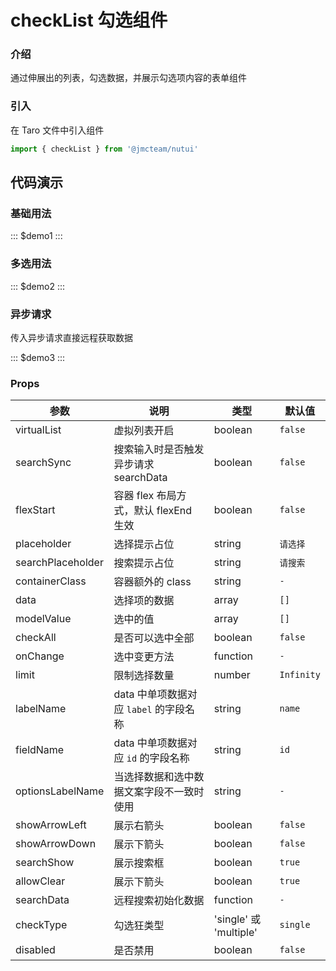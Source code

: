 # checkList 勾选组件

### 介绍

通过伸展出的列表，勾选数据，并展示勾选项内容的表单组件

### 引入

在 Taro 文件中引入组件

```js
import { checkList } from '@jmcteam/nutui'
```

## 代码演示

### 基础用法

::: $demo1 :::

### 多选用法

::: $demo2 :::

### 异步请求

传入异步请求直接远程获取数据

::: $demo3 :::

### Props

| 参数              | 说明                                     | 类型                   | 默认值     |
| ----------------- | ---------------------------------------- | ---------------------- | ---------- |
| virtualList       | 虚拟列表开启                             | boolean                | `false`    |
| searchSync        | 搜索输入时是否触发异步请求 searchData    | boolean                | `false`    |
| flexStart         | 容器 flex 布局方式，默认 flexEnd 生效    | boolean                | `false`    |
| placeholder       | 选择提示占位                             | string                 | `请选择`   |
| searchPlaceholder | 搜索提示占位                             | string                 | `请搜索`   |
| containerClass    | 容器额外的 class                         | string                 | `-`        |
| data              | 选择项的数据                             | array                  | `[]`       |
| modelValue        | 选中的值                                 | array                  | `[]`       |
| checkAll          | 是否可以选中全部                         | boolean                | `false`    |
| onChange          | 选中变更方法                             | function               | `- `       |
| limit             | 限制选择数量                             | number                 | `Infinity` |
| labelName         | data 中单项数据对应 `label` 的字段名称   | string                 | `name`     |
| fieldName         | data 中单项数据对应 `id` 的字段名称      | string                 | `id`       |
| optionsLabelName  | 当选择数据和选中数据文案字段不一致时使用 | string                 | `-`        |
| showArrowLeft     | 展示右箭头                               | boolean                | `false`    |
| showArrowDown     | 展示下箭头                               | boolean                | `false`    |
| searchShow        | 展示搜索框                               | boolean                | `true`     |
| allowClear        | 展示下箭头                               | boolean                | `true`     |
| searchData        | 远程搜索初始化数据                       | function               | `-`        |
| checkType         | 勾选狂类型                               | 'single' 或 'multiple' | `single`   |
| disabled          | 是否禁用                                 | boolean                | `false`    |
